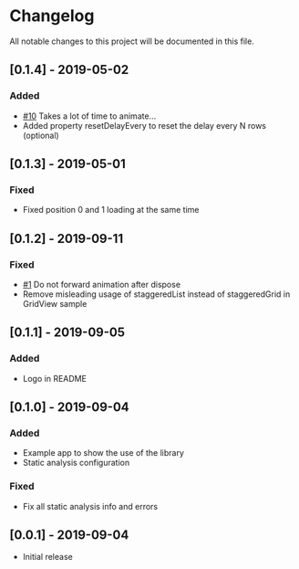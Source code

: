 # Changelog
All notable changes to this project will be documented in this file.

## [0.1.4] - 2019-05-02
### Added
- [#10](https://github.com/mobiten/flutter_staggered_animations/issues/10) Takes a lot of time to animate...
- Added property resetDelayEvery to reset the delay every N rows (optional)

## [0.1.3] - 2019-05-01
### Fixed
- Fixed position 0 and 1 loading at the same time

## [0.1.2] - 2019-09-11
### Fixed
- [#1](https://github.com/mobiten/flutter_staggered_animations/issues/1) Do not forward animation after dispose 
- Remove misleading usage of staggeredList instead of staggeredGrid in GridView sample

## [0.1.1] - 2019-09-05
### Added
- Logo in README

## [0.1.0] - 2019-09-04
### Added
- Example app to show the use of the library
- Static analysis configuration
### Fixed
- Fix all static analysis info and errors

## [0.0.1] - 2019-09-04
- Initial release



